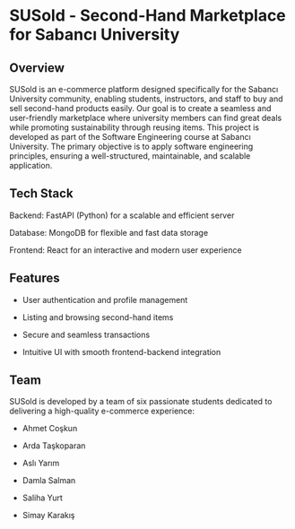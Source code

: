 # SUSold - Second-Hand Marketplace for Sabancı University

## Overview

SUSold is an e-commerce platform designed specifically for the Sabancı University community, enabling students, instructors, and staff to buy and sell second-hand products easily. Our goal is to create a seamless and user-friendly marketplace where university members can find great deals while promoting sustainability through reusing items. This project is developed as part of the Software Engineering course at Sabancı University. The primary objective is to apply software engineering principles, ensuring a well-structured, maintainable, and scalable application.

## Tech Stack

Backend: FastAPI (Python) for a scalable and efficient server

Database: MongoDB for flexible and fast data storage

Frontend: React for an interactive and modern user experience

## Features

* User authentication and profile management

* Listing and browsing second-hand items

* Secure and seamless transactions

* Intuitive UI with smooth frontend-backend integration

## Team

SUSold is developed by a team of six passionate students dedicated to delivering a high-quality e-commerce experience:

* Ahmet Coşkun

* Arda Taşkoparan

* Aslı Yarım

* Damla Salman

* Saliha Yurt

* Simay Karakış